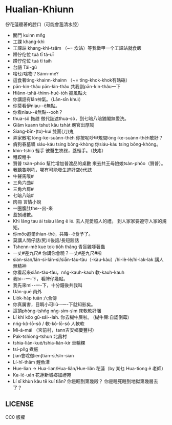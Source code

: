 # Hualian-Khiunn
佇花蓮聽著的腔口（可能會濫清水腔）

* 關門 kuinn mn̂g
* 工課 khang-khì
* 工課站 khang-khì-tsām （~= 坎站）等我做甲一个工課站就食飯 
* 蹛佇佗位 tuà tī tá-uī
* 蹛佇佗位 tuà tī taih
* 台語 Tâi-gú
* 啥乜/啥物？Sánn-mé?
* 這食著tīng-khainn-khainn （~= tīng-khok-khok𠕇硞硞）
* pān-kin-thâu pān-kin-thâu 共我剾pān-kin-thâu一下
* Hiânn-tshâ-thinn-hué-to̍h 搧風點火
* 你講話有lān神氣。（Lān-sîn khuì）
* 你莫看伊niau--ê無點。
* 你看niau--ê無點--ooh？
* thua-sô 拖趖 做代誌遮thua-sô，到七暗八暗猶閣無愛洗。
* Giâm kuann tshut kāu tsha̍t 嚴官出厚賊
* Siang-bīn-(to)-kuí 雙面(刀)鬼
* 弄家散宅 lōng-ke-suànn-the̍h 你按呢吵甲規間lōng-ke-suànn-the̍h敢好？
* 痟狗舂墓壙 siáu-káu tsing bōng-khòng 你siáu-káu tsing bōng-khòng。
* khin-tshiú 輕手 彼醫生袂䆀，蓋輕手。（袂疼）
* 粗跤粗手
* 贊普 tsàn-phóo 幫忙增加普渡品的桌數 來去共王母娘娘tsàn-phóo（贊普）。
* 我聽龜咧吼，哪有可能發生遮好空ê代誌
* 牛聲馬喉#
* 三角六曲#
* 三角六肩#
* 七暗八暗#
* 肉冊 言情小說
* 一圈腹肚the--出-來
* 蓋捌禮數。
* Khì lâng tau ài tsiàu lâng ê lé. 去人兜愛照人的禮。 到人家家要遵守人家的規矩。
* 你mőo遐爾thian-thé，共賰--ê食予了。
* 莫講人閒仔話/尻川後話/長短跤話
* Tshenn-mê kue tok-tio̍h thâng 青盲雞啄著蟲
* 一丈#差九尺# 你講你會曉？一丈#差九尺#啦
* sian-sian/lán-si-lán-si/siān-tàu-tàu（-kàu-kàu）/hi-lè-lè/hi-lak-lak 講人無精神
* 你看起來siān-tàu-tàu，nńg-kauh-kauh 軟-kauh-kauh
* 我bi--一-下，看牌仔幾點。
* 我先來mi--一-下，十分鐘後共我叫
* Uân-guē 員外
* Lio̍k-ha̍p tuān 六合傳
* 你真厲害，目睭小可liû--一-下就知影矣。
* 這頂phòng-tshn̂g nńg-sìm-sìm 床軟軟好睏
* Lí khí kôo gû-sái--lah. 你去糊牛屎啦。 (糊牛屎:自認倒霉)
* nńg-kô-lō-sô / 軟-kô-lō-sô 人軟軟
* Mi-á-mái （宮前村，tann吉安鄉慶豐村）
* Pak-tshiong-tshun 北昌村
* tshia-lián-kué/tshia-lián-kír 車輪粿
* tsí-pn̄g 煮飯
* [ian會唸做ien]tiān-sī/sîn-sian
* Lí-hî-thâm 鯉魚潭
* Hue-lian -> Hua-lian/Hua-liân/Hue-liân 花蓮（by 某乜 Hua-tiong ê 老師）
* Ka-lé-uán 花蓮新城鄉加禮宛
* Lí sī khùn kàu tē kuí tiān? 你是睏到第幾殿？ 你是睡死睡到地獄第幾層去了？

## LICENSE
CC0 版權
